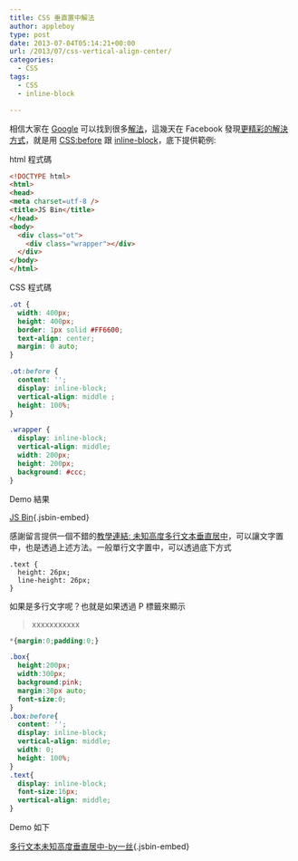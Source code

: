 ```yaml
---
title: CSS 垂直置中解法
author: appleboy
type: post
date: 2013-07-04T05:14:21+00:00
url: /2013/07/css-vertical-align-center/
categories:
  - CSS
tags:
  - CSS
  - inline-block

---
```

相信大家在 <a href="http://www.google.com" target="_blank">Google</a> 可以找到很多<a href="https://www.google.com.tw/search?q=css+vertical-align+center&ie=utf-8&oe=utf-8&aq=t&rls=org.mozilla:en-US:official&client=firefox-a" target="_blank">解法</a>，這幾天在 Facebook 發現<a href="https://www.facebook.com/josephj6802/posts/10200920251622230" target="_blank">更精彩的解決方式</a>，就是用 <a href="http://www.w3schools.com/cssref/sel_before.asp" target="_blank">CSS:before</a> 跟 <a href="http://www.w3schools.com/cssref/pr_class_display.asp" target="_blank">inline-block</a>，底下提供範例:

html 程式碼

```html
<!DOCTYPE html>
<html>
<head>
<meta charset=utf-8 />
<title>JS Bin</title>
</head>
<body>
  <div class="ot">
    <div class="wrapper"></div>
  </div> 
</body>
</html>
```

<!--more-->

CSS 程式碼

```css
.ot {
  width: 400px;
  height: 400px;
  border: 1px solid #FF6600;
  text-align: center;
  margin: 0 auto;
}

.ot:before {
  content: '';
  display: inline-block;
  vertical-align: middle ;
  height: 100%;
}

.wrapper {
  display: inline-block;
  vertical-align: middle;
  width: 200px;
  height: 200px;
  background: #ccc;
}
```

Demo 結果

[JS Bin][1]{.jsbin-embed}

感謝留言提供一個不錯的<a href="http://www.iyunlu.com/view/css-xhtml/77.html" target="_blank">教學連結: 未知高度多行文本垂直居中</a>，可以讓文字置中，也是透過上述方法。一般單行文字置中，可以透過底下方式

```csss
.text {
  height: 26px;
  line-height: 26px;
}
```

如果是多行文字呢？也就是如果透過 P 標籤來顯示

> xxxxxxxxxxx

```css
*{margin:0;padding:0;}

.box{
  height:200px;
  width:300px;
  background:pink;
  margin:30px auto;
  font-size:0;
}
.box:before{
  content: '';
  display: inline-block;
  vertical-align: middle;
  width: 0;
  height: 100%;
}
.text{
  display: inline-block;
  font-size:16px;
  vertical-align: middle;
}
```

Demo 如下

[多行文本未知高度垂直居中-by一丝][2]{.jsbin-embed}

 [1]: http://jsbin.com/ezodok/1/embed?live
 [2]: http://jsbin.com/ifexef/4/embed?live